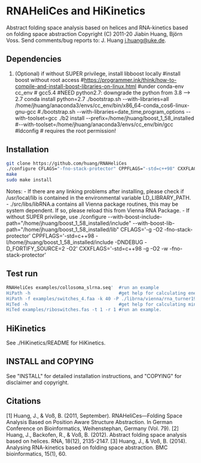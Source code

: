 # RNAHeliCes and HiKinetics
Abstract folding space analysis based on helices and RNA-kinetics based on folding space abstraction
Copyright (C) 2011-20 Jiabin Huang, Björn Voss.
Send comments/bug reports to: J. Huang <j.huang@uke.de>.


## Dependencies
1. (Optional) if without SUPER privilege, install libboost locally
#install boost without root access
#https://programmer.ink/think/how-to-compile-and-install-boost-libraries-on-linux.html
#under conda-env cc_env  # gcc5.4
#NEED python2.7: downgrade the python from 3.8 --> 2.7
conda install python=2.7
./bootstrap.sh --with-libraries=all /home/jhuang/anaconda3/envs/cc_env/bin/x86_64-conda_cos6-linux-gnu-gcc
#./bootstrap.sh --with-libraries=date_time,program_options --with-toolset=gcc
./b2 install --prefix=/home/jhuang/boost_1_58_installed    #--with-toolset=/home/jhuang/anaconda3/envs/cc_env/bin/gcc
#ldconfig  # requires the root permission!

## Installation
```sh
git clone https://github.com/huang/RNAHeliCes
./configure CFLAGS="-fno-stack-protector" CPPFLAGS="-std=c++98" CXXFLAGS="-std=c++98 -fno-stack-protector"
make
sudo make install
```
   Notes:
     - If there are any linking problems after installing, please check if /usr/local/lib is contained in the environmental variable LD_LIBRARY_PATH. 
     - ./src/libs/libRNA.a contains all Vienna package routines, this may be system dependent. If so, please reload this from Vienna RNA Package.
     - If without SUPER privilege, use 
     ./configure --with-boost-include-path="/home/jhuang/boost_1_58_installed/include" --with-boost-lib-path="/home/jhuang/boost_1_58_installed/lib" CFLAGS='-g -O2 -fno-stack-protector' CPPFLAGS='-std=c++98 -I/home/jhuang/boost_1_58_installed/include -DNDEBUG -D_FORTIFY_SOURCE=2 -O2' CXXFLAGS='-std=c++98 -g -O2 -w -fno-stack-protector'
     
## Test run
```sh
RNAHeliCes examples/collosoma_slrna.seq'  #run an example
HiPath -h                                 #get help for calculating energy barriers of an energy landscape
HiPath -f examples/switches_4.faa -k 40 -P ./librna/vienna/rna_turner1999.par  #run an example
HiTed -h                                  #get help for calculating minimum Hishape based Tree edit distance
HiTed examples/riboswitches.fas -t 1 -r 1 #run an example.
```

## HiKinetics
See ./HiKinetics/README for HiKinetics.

## INSTALL and COPYING
See "INSTALL"        for detailed installation instructions, and
    "COPYING"        for disclaimer and copyright.
    
## Citations
[1] Huang, J., & Voß, B. (2011, September). RNAHeliCes—Folding Space Analysis Based on Position Aware Structure Abstraction. In German Conference on Bioinformatics, Weihenstephan, Germany (Vol. 79).
[2] Huang, J., Backofen, R., & Voß, B. (2012). Abstract folding space analysis based on helices. RNA, 18(12), 2135-2147.
[3] Huang, J., & Voß, B. (2014). Analysing RNA-kinetics based on folding space abstraction. BMC bioinformatics, 15(1), 60.